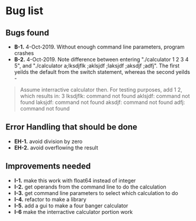 # Bug list

## Bugs found
* **B-1.** 4-Oct-2019. Without enough command line parameters, program crashes
* **B-2.** 4-Oct-2019. Note difference between entering "./calculator 1 2 3 4 5", and "./calculator a;lksdjflk ;aklsjdf ;laksjdf ;aksdjf ;adfj". The first yeilds the default from the switch statement, whereas the second yeilds -
> Assume interractive calculator then.
For testing purposes, add 1 2, which results in:  3
lksdjflk: command not found
aklsjdf: command not found
laksjdf: command not found
aksdjf: command not found
adfj: command not found


## Error Handling that should be done
* **EH-1.** avoid division by zero
* **EH-2.** avoid overflowing the result

## Improvements needed
* **I-1.** make this work with float64 instead of integer
* **I-2.** get operands from the command line to do the calculation
* **I-3.** get command line parameters to select which calculation to do
* **I-4.** refactor to make a library
* **I-5.** add a gui to make a four banger calculator
* **I-6** make the interractive calculator portion work